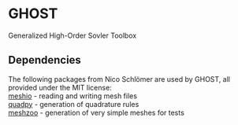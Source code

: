 # GHOST
Generalized High-Order Sovler Toolbox

## Dependencies

The following packages from Nico Schlömer are used by GHOST, all provided under the MIT license:<br/>
[meshio](https://github.com/nschloe/meshio) - reading and writing mesh files<br/>
[quadpy](https://github.com/nschloe/quadpy) - generation of quadrature rules<br/>
[meshzoo](https://github.com/nschloe/meshzoo) - generation of very simple meshes for tests

